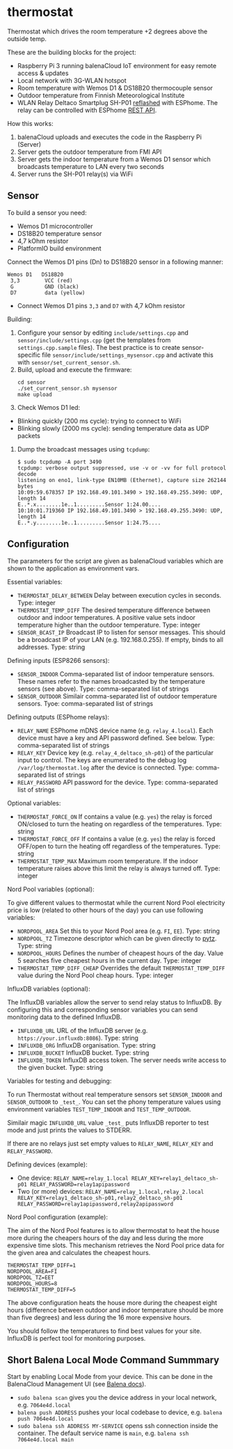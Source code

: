 # thermostat

Thermostat which drives the room temperature +2 degrees above the outside temp.

These are the building blocks for the project:
 * Raspberry Pi 3 running balenaCloud IoT environment for easy remote access & updates
 * Local network with 3G-WLAN hotspot
 * Room temperature with Wemos D1 & DS18B20 thermocouple sensor
 * Outdoor temperature from Finnish Meteorological Institute
 * WLAN Relay Deltaco Smartplug SH-P01 [reflashed](http://io.sivuduuni.biz/reflashing-deltaco-smartplug-sh-p01-to-work-with-home-assistant/) with ESPhome. The relay can be controlled with ESPhome [REST API](https://esphome.io/web-api/index.html#switch).

How this works:
 1. balenaCloud uploads and executes the code in the Raspberry Pi (Server)
 1. Server gets the outdoor temperature from FMI API
 1. Server gets the indoor temperature from a Wemos D1 sensor which broadcasts temperature to LAN every two seconds
 1. Server runs the SH-P01 relay(s) via WiFi

## Sensor

To build a sensor you need:
 * Wemos D1 microcontroller
 * DS18B20 temperature sensor
 * 4,7 kOhm resistor
 * PlatformIO build environment

Connect the Wemos D1 pins (Dn) to DS18B20 sensor in a following manner:

```
Wemos D1   DS18B20
 3,3        VCC (red)
 G          GND (black)
 D7         data (yellow)
```
* Connect Wemos D1 pins `3,3` and `D7` with 4,7 kOhm resistor

Building:
 1. Configure your sensor by editing `include/settings.cpp` and `sensor/include/settings.cpp` (get the templates from `settings.cpp.sample` files).
    The best practice is to create sensor-specific file `sensor/include/settings_mysensor.cpp` and activate this with `sensor/set_current_sensor.sh`.
 1. Build, upload and execute the firmware:
    ```
    cd sensor
    ./set_current_sensor.sh mysensor
    make upload
    ```
 1. Check Wemos D1 led:
  * Blinking quickly (200 ms cycle): trying to connect to WiFi
  * Blinking slowly (2000 ms cycle): sending temperature data as UDP packets
 1. Dump the broadcast messages using `tcpdump`:
    ```
    $ sudo tcpdump -A port 3490
    tcpdump: verbose output suppressed, use -v or -vv for full protocol decode
    listening on eno1, link-type EN10MB (Ethernet), capture size 262144 bytes
    10:09:59.678357 IP 192.168.49.101.3490 > 192.168.49.255.3490: UDP, length 14
    E..*.x........1e..1.........Sensor 1:24.00....
    10:10:01.719360 IP 192.168.49.101.3490 > 192.168.49.255.3490: UDP, length 14
    E..*.y........1e..1.........Sensor 1:24.75....
    ```

## Configuration

The parameters for the script are given as balenaCloud variables which are shown to the
application as environment vars.

Essential variables:

 * `THERMOSTAT_DELAY_BETWEEN` Delay between execution cycles in seconds. Type: integer
 * `THERMOSTAT_TEMP_DIFF` The desired temperature difference between outdoor and
   indoor temperatures. A positive value sets indoor temperature higher than the
   outdoor temperature. Type: integer
 * `SENSOR_BCAST_IP` Broadcast IP to listen for sensor messages. This should be a
    broadcast IP of your LAN (e.g. 192.168.0.255). If empty, binds to all addresses.
    Type: string

Defining inputs (ESP8266 sensors):

 * `SENSOR_INDOOR` Comma-separated list of indoor temperature sensors. These names refer to
   the names broadcasted by the temperature sensors (see above). Type: comma-separated list
   of strings
 * `SENSOR_OUTDOOR` Similair comma-separated list of outdoor temperature sensors. Tyoe:
   comma-separated list of strings

Defining outputs (ESPhome relays):

 * `RELAY_NAME` ESPhome mDNS device name (e.g. `relay_4.local`). Each device must
   have a key and API password defined. See below. Type: comma-separated
   list of strings
 * `RELAY_KEY` Device key (e.g. `relay_4_deltaco_sh-p01`) of the
   particular input to control. The keys are enumerated to the debug
   log `/var/log/thermostat.log` after the device is connected. Type: comma-separated
   list of strings
 * `RELAY_PASSWORD` API password for the device. Type: comma-separated
   list of strings

Optional variables:

 * `THERMOSTAT_FORCE_ON` If contains a value (e.g. `yes`) the relay is forced
   ON/closed to turn the heating on regardless of the temperatures. Type: string
 * `THERMOSTAT_FORCE_OFF` If contains a value (e.g. `yes`) the relay is forced
   OFF/open to turn the heating off regardless of the temperatures. Type: string
 * `THERMOSTAT_TEMP_MAX` Maximum room temperature. If the indoor temperature raises
   above this limit the relay is always turned off. Type: integer

Nord Pool variables (optional):

To give different values to thermostat while the current Nord Pool electricity price is
low (related to other hours of the day) you can use following variables:

 * `NORDPOOL_AREA` Set this to your Nord Pool area (e.g. `FI`, `EE`). Type: string
 * `NORDPOOL_TZ` Timezone descriptor which can be given directly to [pytz](https://pythonhosted.org/pytz/).
   Type: string
 * `NORDPOOL_HOURS` Defines the number of cheapest hours of the day. Value 5
   searches five cheapest hours in the current day. Type: integer
 * `THERMOSTAT_TEMP_DIFF_CHEAP` Overrides the default `THERMOSTAT_TEMP_DIFF` value
   during the Nord Pool cheap hours. Type: integer

InfluxDB variables (optional):

The InfluxDB variables allow the server to send relay status to InfluxDB. By configuring
this and corresponding sensor variables you can send monitoring data to the defined
InfluxDB.

 * `INFLUXDB_URL` URL of the InfluxDB server (e.g. `https://your.influxdb:8086`). Type: string
 * `INFLUXDB_ORG` InfluxDB organisation. Type: string
 * `INFLUXDB_BUCKET` InfluxDB bucket. Type: string
 * `INFLUXDB_TOKEN` InfluxDB access token. The server needs write access to the given bucket. Type: string

Variables for testing and debugging:

To run Thermostat without real temperature sensors set `SENSOR_INDOOR` and `SENSOR_OUTDOOR` to
`_test_`. You can set the phony temperature values using environment variables `TEST_TEMP_INDOOR` and
`TEST_TEMP_OUTDOOR`.

Similair magic `INFLUXDB_URL` value `_test_` puts InfluxDB reporter to test mode and just
prints the values to STDERR.

If there are no relays just set empty values to `RELAY_NAME`, `RELAY_KEY` and `RELAY_PASSWORD`.

Defining devices (example):

 * One device:
   `RELAY_NAME=relay_1.local RELAY_KEY=relay1_deltaco_sh-p01 RELAY_PASSWORD=relay1apipassword`
 * Two (or more) devices:
   `RELAY_NAME=relay_1.local,relay_2.local RELAY_KEY=relay1_deltaco_sh-p01,relay2_deltaco_sh-p01 RELAY_PASSWORD=relay1apipassword,relay2apipassword`

Nord Pool configuration (example):

The aim of the Nord Pool features is to allow thermostat to heat the house more during the
cheapers hours of the day and less during the more expensive time slots. This mechanism retrieves
the Nord Pool price data for the given area and calculates the cheapest hours.

```
THERMOSTAT_TEMP_DIFF=1
NORDPOOL_AREA=FI
NORDPOOL_TZ=EET
NORDPOOL_HOURS=8
THERMOSTAT_TEMP_DIFF=5
```

The above configuration heats the house more during the cheapest eight hours (difference between
outdoor and indoor temperature should be more than five degrees) and less during the 16 more
expensive hours.

You should follow the temperatures to find best values for your site. InfluxDB is perfect tool for
monitoring purposes.

## Short Balena Local Mode Command Summmary

Start by enabling Local Mode from your device. This can be done in the BalenaCloud Management UI (see [Balena docs](https://www.balena.io/docs/learn/develop/local-mode/)).

 * `sudo balena scan` gives you the device address in your local network, e.g. `7064e4d.local`
 * `balena push ADDRESS` pushes your local codebase to device, e.g. `balena push 7064e4d.local`
 * `sudo balena ssh ADDRESS MY-SERVICE` opens ssh connection inside the container.
   The default service name is `main`, e.g. `balena ssh 7064e4d.local main`
